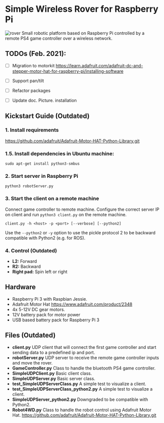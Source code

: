 # Simple Wireless Rover for Raspberry Pi

![rover](images/IMG_3115.JPG)
Small robotic platform based on Raspberry Pi controlled by a remote PS4 game controller over a wireless network.

## TODOs (Feb. 2021): 
- [ ] Migration to motorkit
    https://learn.adafruit.com/adafruit-dc-and-stepper-motor-hat-for-raspberry-pi/installing-software
- [ ] Support pan/tilt  
- [ ] Refactor packages
- [ ] Update doc. Picture. installation


## Kickstart Guide (Outdated)

### 1. Install requirements

https://github.com/adafruit/Adafruit-Motor-HAT-Python-Library.git

### 1.5. Install dependencies in Ubuntu machine:
`sudo apt-get install python3-smbus`  



### 2. Start server in Raspberry Pi
`python3 robotServer.py`
### 3. Start the client on a remote machine
Connect game controller to remote machine. Configure the correct server IP on client and run `python3 client.py` on the remote machine.

`client.py -h <host> -p <port> [--verbose] [--python2]`

Use the `--python2` or `-y` option to use the pickle protocol 2 to be backward compatible with Python2 (e.g. for ROS).

### 4. Control (Outdated)
- **L2:** Forward
- **R2:** Backward
- **Right pad:** Spin left or right


## Hardware
- Raspberry Pi 3 with Raspbian Jessie.
- Adafruit Motor Hat https://www.adafruit.com/product/2348
- 4x 5-12V DC gear motors.
- 12V battery pack for motor power
- USB based battery pack for Raspberry Pi 3

## Files (Outdated)
- **client.py** UDP client that will connect the first game controller and start sending data to a predefined ip and port.
- **robotServer.py** UDP server to receive the remote game controller inputs and move the rover.
- **GameController.py** Class to handle the bluetooth PS4 game controller.
- **SimpleUDPClient.py** Basic client class.
- **SimpleUDPServer.py** Basic server class.
- **test_SimpleUDPServerClass.py** A simple test to visualize a client.
- **test_SimpleUDPServerClass_python2.py** A simple test to visualize a client.
- **SimpleUDPServer_python2.py** Downgraded to be compatible with Python2.
- **Robot4WD.py** Class to handle the robot control using Adafruit Motor Hat. https://github.com/adafruit/Adafruit-Motor-HAT-Python-Library.git
